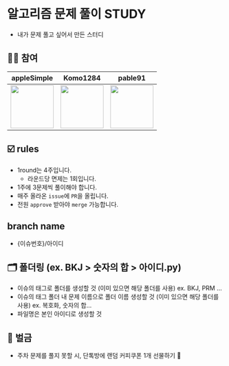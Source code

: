# 알고리즘 문제 풀이 STUDY 
- 내가 문제 풀고 싶어서 만든 스터디

## 🧑‍💻 참여

| appleSimple | Komo1284 | pable91 |
|-------|-------|-------|
| [<img src="https://github.com/appleSimple.png" width="100">](https://github.com/appleSimple) | [<img src="https://github.com/Komo1284.png" width="100">](https://github.com/Komo1284) | [<img src="https://github.com/pable91.png" width="100">](https://github.com/pable91) |

## ☑️ rules
- 1round는 4주입니다.
  - 라운드당 면제는 1회입니다.
- 1주에 3문제씩 풀이해야 합니다.
- 매주 올라온 `issue`에 `PR`을 올립니다.
- 전원 `approve` 받아야 `merge` 가능합니다.

## branch name
- {이슈번호}/아이디

## 🗂️ 폴더링 (ex. BKJ > 숫자의 합 > 아이디.py)
- 이슈의 태그로 폴더를 생성할 것 (이미 있으면 해당 폴더를 사용) ex. BKJ, PRM ...
- 이슈의 태그 폴더 내 문제 이름으로 폴더 이름 생성할 것 (이미 있으면 해당 폴더를 사용) ex. 복호화, 숫자의 합...
- 파일명은 본인 아이디로 생성할 것

## 💸 벌금
- 주차 문제를 풀지 못할 시, 단톡방에 랜덤 커피쿠폰 1개 선물하기 🎁
